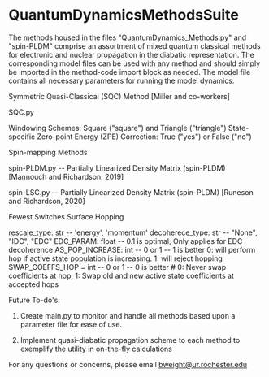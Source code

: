 # QuantumDynamicsMethodsSuite

The methods housed in the files "QuantumDynamics_Methods.py" and "spin-PLDM" comprise an assortment of mixed quantum classical methods for electronic and nuclear propagation in the diabatic representation. The corresponding model files can be used with any method and should simply be imported in the method-code import block as needed. The model file contains all necessary parameters for running the model dynamics.

Symmetric Quasi-Classical (SQC) Method [Miller and co-workers]

SQC.py 

  Windowing Schemes:                                 Square ("square") and Triangle ("triangle")
  State-specific Zero-point Energy (ZPE) Correction: True ("yes") or False ("no")

Spin-mapping Methods

spin-PLDM.py -- Partially Linearized Density Matrix (spin-PLDM) [Mannouch and Richardson, 2019]

spin-LSC.py  -- Partially Linearized Density Matrix (spin-PLDM) [Runeson and Richardson, 2020]

Fewest Switches Surface Hopping

  rescale_type: str -- 'energy', 'momentum'
  decoherece_type: str -- "None", "IDC", "EDC"
  EDC_PARAM: float -- 0.1 is optimal, Only applies for EDC decoherence
  AS_POP_INCREASE: int -- 0 or 1 -- 1 is better 0: will perform hop if active state population is increasing. 1: will reject hopping
  SWAP_COEFFS_HOP = int -- 0 or 1 -- 0 is better # 0: Never swap coefficients at hop, 1: Swap old and new active state coefficients at accepted hops



Future To-do's:

1. Create main.py to monitor and handle all methods based upon a parameter file for ease of use.

2. Implement quasi-diabatic propagation scheme to each method to exemplify the utility in on-the-fly calculations

For any questions or concerns, please email bweight@ur.rochester.edu
